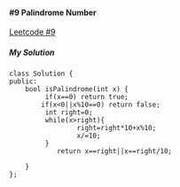 #### #9 Palindrome Number
[Leetcode #9](https://leetcode.com/problems/palindrome-number/)  

##### My Solution
```
class Solution {
public:
    bool isPalindrome(int x) {
         if(x==0) return true;
        if(x<0||x%10==0) return false;
         int right=0;
         while(x>right){
                 right=right*10+x%10;
                 x/=10;
         }
            return x==right||x==right/10;
        
    }
};
```
